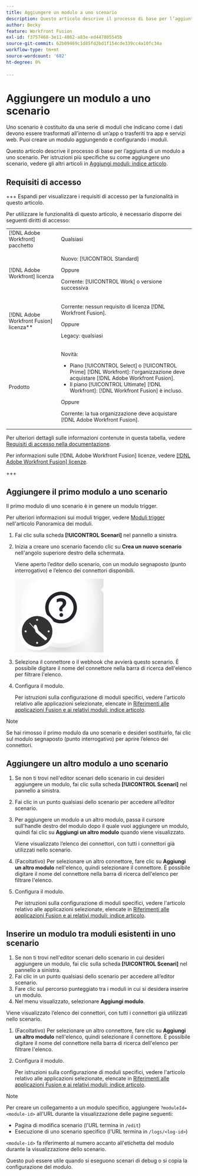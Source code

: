 ```yaml
---
title: Aggiungere un modulo a uno scenario
description: Questo articolo descrive il processo di base per l’aggiunta di un modulo a uno scenario.
author: Becky
feature: Workfront Fusion
exl-id: f3757468-3e11-4862-a83e-ed447805545b
source-git-commit: 62b09469c1d85fd2bd1f154cde339cc4a10fc34a
workflow-type: tm+mt
source-wordcount: '682'
ht-degree: 0%

---
```


# Aggiungere un modulo a uno scenario

Uno scenario è costituito da una serie di moduli che indicano come i dati devono essere trasformati all’interno di un’app o trasferiti tra app e servizi web. Puoi creare un modulo aggiungendo e configurando i moduli.

Questo articolo descrive il processo di base per l’aggiunta di un modulo a uno scenario. Per istruzioni più specifiche su come aggiungere uno scenario, vedere gli altri articoli in [Aggiungi moduli: indice articolo](/help/workfront-fusion/create-scenarios/add-modules/add-modules-toc.md).

## Requisiti di accesso

+++ Espandi per visualizzare i requisiti di accesso per la funzionalità in questo articolo.

Per utilizzare le funzionalità di questo articolo, è necessario disporre dei seguenti diritti di accesso:

<table style="table-layout:auto">
 <col> 
 <col> 
 <tbody> 
  <tr> 
   <td role="rowheader">[!DNL Adobe Workfront] pacchetto</td> 
   <td> <p>Qualsiasi</p> </td> 
  </tr> 
  <tr data-mc-conditions=""> 
   <td role="rowheader">[!DNL Adobe Workfront] licenza</td> 
   <td> <p>Nuovo: [!UICONTROL Standard]</p><p>Oppure</p><p>Corrente: [!UICONTROL Work] o versione successiva</p> </td> 
  </tr> 
  <tr> 
   <td role="rowheader">[!DNL Adobe Workfront Fusion] licenza**</td> 
   <td>
   <p>Corrente: nessun requisito di licenza [!DNL Workfront Fusion].</p>
   <p>Oppure</p>
   <p>Legacy: qualsiasi </p>
   </td> 
  </tr> 
  <tr> 
   <td role="rowheader">Prodotto</td> 
   <td>
   <p>Novità:</p> <ul><li>Piano [!UICONTROL Select] o [!UICONTROL Prime] [!DNL Workfront]: l'organizzazione deve acquistare [!DNL Adobe Workfront Fusion].</li><li>Il piano [!UICONTROL Ultimate] [!DNL Workfront]: [!DNL Workfront Fusion] è incluso.</li></ul>
   <p>Oppure</p>
   <p>Corrente: la tua organizzazione deve acquistare [!DNL Adobe Workfront Fusion].</p>
   </td> 
  </tr>
 </tbody> 
</table>

Per ulteriori dettagli sulle informazioni contenute in questa tabella, vedere [Requisiti di accesso nella documentazione](/help/workfront-fusion/references/licenses-and-roles/access-level-requirements-in-documentation.md).

Per informazioni sulle [!DNL Adobe Workfront Fusion] licenze, vedere [[!DNL Adobe Workfront Fusion] licenze](/help/workfront-fusion/set-up-and-manage-workfront-fusion/licensing-operations-overview/license-automation-vs-integration.md).

+++

## Aggiungere il primo modulo a uno scenario

Il primo modulo di uno scenario è in genere un modulo trigger.

Per ulteriori informazioni sui moduli trigger, vedere [Moduli trigger](/help/workfront-fusion/get-started-with-fusion/understand-fusion/module-overview.md#trigger-modules) nell&#39;articolo Panoramica dei moduli.

1. Fai clic sulla scheda **[!UICONTROL Scenari]** nel pannello a sinistra.
1. Inizia a creare uno scenario facendo clic su **Crea un nuovo scenario** nell&#39;angolo superiore destro della schermata.

   Viene aperto l’editor dello scenario, con un modulo segnaposto (punto interrogativo) e l’elenco dei connettori disponibili.

   ![Modulo segnaposto](assets/placeholder-module.png)

1. Seleziona il connettore o il webhook che avvierà questo scenario. È possibile digitare il nome del connettore nella barra di ricerca dell&#39;elenco per filtrare l&#39;elenco.
1. Configura il modulo.

   Per istruzioni sulla configurazione di moduli specifici, vedere l&#39;articolo relativo alle applicazioni selezionate, elencate in [Riferimenti alle applicazioni Fusion e ai relativi moduli: indice articolo](/help/workfront-fusion/references/apps-and-modules/apps-and-modules-toc.md).

>[!NOTE]
>
>Se hai rimosso il primo modulo da uno scenario e desideri sostituirlo, fai clic sul modulo segnaposto (punto interrogativo) per aprire l’elenco dei connettori.

## Aggiungere un altro modulo a uno scenario

1. Se non ti trovi nell&#39;editor scenari dello scenario in cui desideri aggiungere un modulo, fai clic sulla scheda **[!UICONTROL Scenari]** nel pannello a sinistra.
1. Fai clic in un punto qualsiasi dello scenario per accedere all’editor scenario.
1. Per aggiungere un modulo a un altro modulo, passa il cursore sull&#39;handle destro del modulo dopo il quale vuoi aggiungere un modulo, quindi fai clic su **Aggiungi un altro modulo** quando viene visualizzato.

   Viene visualizzato l’elenco dei connettori, con tutti i connettori già utilizzati nello scenario.

1. (Facoltativo) Per selezionare un altro connettore, fare clic su **Aggiungi un altro modulo** nell&#39;elenco, quindi selezionare il connettore. È possibile digitare il nome del connettore nella barra di ricerca dell&#39;elenco per filtrare l&#39;elenco.
1. Configura il modulo.

   Per istruzioni sulla configurazione di moduli specifici, vedere l&#39;articolo relativo alle applicazioni selezionate, elencate in [Riferimenti alle applicazioni Fusion e ai relativi moduli: indice articolo](/help/workfront-fusion/references/apps-and-modules/apps-and-modules-toc.md).

## Inserire un modulo tra moduli esistenti in uno scenario

1. Se non ti trovi nell&#39;editor scenari dello scenario in cui desideri aggiungere un modulo, fai clic sulla scheda **[!UICONTROL Scenari]** nel pannello a sinistra.
1. Fai clic in un punto qualsiasi dello scenario per accedere all’editor scenario.
1. Fare clic sul percorso punteggiato tra i moduli in cui si desidera inserire un modulo.
1. Nel menu visualizzato, selezionare **Aggiungi modulo**.

Viene visualizzato l’elenco dei connettori, con tutti i connettori già utilizzati nello scenario.

1. (Facoltativo) Per selezionare un altro connettore, fare clic su **Aggiungi un altro modulo** nell&#39;elenco, quindi selezionare il connettore. È possibile digitare il nome del connettore nella barra di ricerca dell&#39;elenco per filtrare l&#39;elenco.
1. Configura il modulo.

   Per istruzioni sulla configurazione di moduli specifici, vedere l&#39;articolo relativo alle applicazioni selezionate, elencate in [Riferimenti alle applicazioni Fusion e ai relativi moduli: indice articolo](/help/workfront-fusion/references/apps-and-modules/apps-and-modules-toc.md).

>[!NOTE]
>
>Per creare un collegamento a un modulo specifico, aggiungere `?moduleId=<module-id>` all&#39;URL durante la visualizzazione delle pagine seguenti:
>
>* Pagina di modifica scenario (l&#39;URL termina in `/edit`)
>* Esecuzione di uno scenario specifico (l&#39;URL termina in `/logs/<log-id>`)
>
>`<module-id>` fa riferimento al numero accanto all&#39;etichetta del modulo durante la visualizzazione dello scenario.
>
>Questo può essere utile quando si eseguono scenari di debug o si copia la configurazione del modulo.
